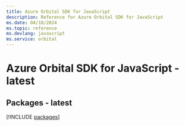 ```yaml
---
title: Azure Orbital SDK for JavaScript
description: Reference for Azure Orbital SDK for JavaScript
ms.date: 04/18/2024
ms.topic: reference
ms.devlang: javascript
ms.service: orbital
---
```

# Azure Orbital SDK for JavaScript - latest
## Packages - latest
[!INCLUDE [packages](orbital-index.md)]